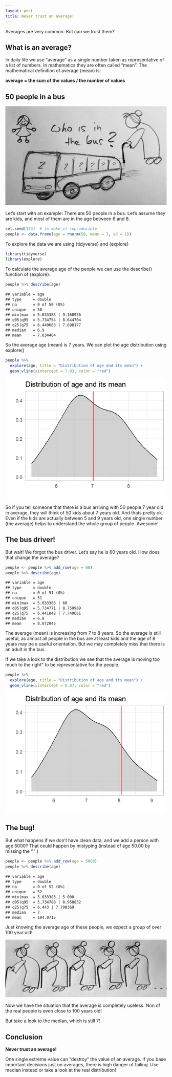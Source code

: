 ```yaml
---
layout: post
title: Never trust an average!
---
```


Averages are very common. But can we trust them?

## What is an average?

In daily life we use “average” as a single number taken as representative of a list of numbers. In mathematics they are often called “mean”.
The mathematical definition of average (mean) is:

**average = the sum of the values / the number of values**

## 50 people in a bus

![Who is in the bus?](../images/average-bus.jpg)

Let’s start with an example: There are 50 people in a bus. Let’s assume they are kids, and most of them are in the age between 6 and 8.

```R
set.seed(123)  # to make it reproducible
people <- data.frame(age = rnorm(50, mean = 7, sd = 1))
```

To explore the data we are using {tidyverse} and {explore}

```R
library(tidyverse)
library(explore)
```

To calculate the average age of the people we can use the describe() function of {explore}.

```R
people %>% describe(age)
```
```
## variable = age
## type     = double
## na       = 0 of 50 (0%)
## unique   = 50
## min|max  = 5.033383 | 9.168956
## q05|q95  = 5.734754 | 8.644704
## q25|q75  = 6.440683 | 7.698177
## median   = 6.9
## mean     = 7.034404
```

So the average age (mean) is 7 years. We can plot the age distribution using explore()

```R
people %>% 
  explore(age, title = "Distribution of age and its mean") +
  geom_vline(xintercept = 7.03, color = "red")
```
![Average = 7](../images/average-age-1.png)

So if you tell someone that there is a bus arriving with 50 people 7 year old in average, they will think of 50 kids about 7 years old. And thats pretty ok. Even if the kids are actually between 5 and 9 years old, one single number (the average) helps to understand the whole group of people. Awesome!

## The bus driver!

But wait! We forgot the bus driver. Let’s say he is 60 years old. How does that change the average?

```R
people <- people %>% add_row(age = 60)
people %>% describe(age)
```
```
## variable = age
## type     = double
## na       = 0 of 51 (0%)
## unique   = 51
## min|max  = 5.033383 | 60
## q05|q95  = 5.734771 | 8.750989
## q25|q75  = 6.441842 | 7.740661
## median   = 6.9
## mean     = 8.072945
```

The average (mean) is increasing from 7 to 8 years. So the average is still useful, as almost all people in the bus are at least kids and the age of 8 years may be a useful orientation. But we may completely miss that there is an adult in the bus.

If we take a look to the distribution we see that the average is moving too much to the right" to be representative for the people.

```R
people %>% 
  explore(age, title = "Distribution of age and its mean") +
  geom_vline(xintercept = 8.07, color = "red")
```

![Average = 8](../images/average-age-2.png)

## The bug!

But what happens if we don’t have clean data, and we add a person with age 5000? That could happen by mistyping (instead of age 50.00 by missing the “.” )

```R
people <- people %>% add_row(age = 5000)
people %>% describe(age)
```
```
## variable = age
## type     = double
## na       = 0 of 52 (0%)
## unique   = 52
## min|max  = 5.033383 | 5 000
## q05|q95  = 5.734788 | 8.958832
## q25|q75  = 6.443 | 7.790369
## median   = 7
## mean     = 104.0715
```

Just knowing the average age of these people, we expect a group of over 100 year old! 

![Average = 104](../images/average-bus-oldladies2.jpg)

Now we have the situation that the average is completely useless. Non of the real people is even close to 100 years old!

But take a look to the median, which is still 7! 

## Conclusion

**Never trust an average!**

One single extreme value can “destroy” the value of an average. If you base important decisions just on averages, there is high danger of failing. Use median instead or take a look at the real distribution!


